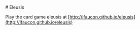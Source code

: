 # Eleusis

Play the card game eleusis at [http://lfaucon.github.io/eleusis](http://lfaucon.github.io/eleusis)
